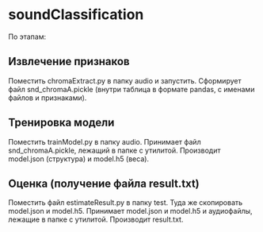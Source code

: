 # soundClassification
По этапам:

## Извлечение признаков

Поместить chromaExtract.py в папку audio и запустить. Сформирует файл snd_chromaA.pickle (внутри таблица в формате pandas, с именами файлов и признаками).

## Тренировка модели

Поместить trainModel.py в папку audio. Принимает файл snd_chromaA.pickle, лежащий в папке с утилитой. Производит model.json (структура) и model.h5 (веса).

## Оценка (получение файла result.txt)

Поместить файл estimateResult.py в папку test. Туда же скопировать model.json и model.h5. Принимает model.json и model.h5 и аудиофайлы, лежащие в папке с утилитой. Производит result.txt.
